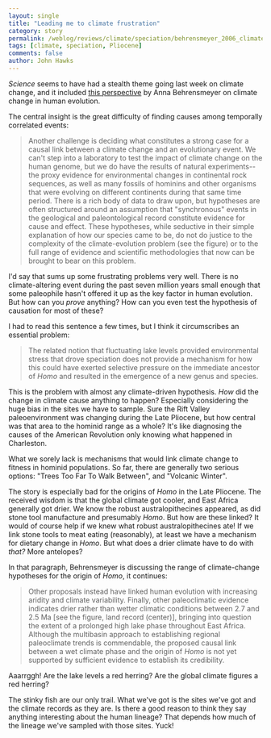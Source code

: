 ```yaml
---
layout: single 
title: "Leading me to climate frustration" 
category: story
permalink: /weblog/reviews/climate/speciation/behrensmeyer_2006_climate_change_homo.html
tags: [climate, speciation, Pliocene] 
comments: false 
author: John Hawks 
---
```



<p>
<i>Science</i> seems to have had a stealth theme going last week on climate change, and it included <a href="http://www.sciencemag.org/cgi/content/full/311/5760/476">this perspective</a> by Anna Behrensmeyer on climate change in human evolution. 
</p>

<p>
The central insight is the great difficulty of finding causes among temporally correlated events: 
</p>

<blockquote>Another challenge is deciding what constitutes a strong case for a causal link between a climate change and an evolutionary event. We can't step into a laboratory to test the impact of climate change on the human genome, but we do have the results of natural experiments--the proxy evidence for environmental changes in continental rock sequences, as well as many fossils of hominins and other organisms that were evolving on different continents during that same time period. There is a rich body of data to draw upon, but hypotheses are often structured around an assumption that "synchronous" events in the geological and paleontological record constitute evidence for cause and effect. These hypotheses, while seductive in their simple explanation of how our species came to be, do not do justice to the complexity of the climate-evolution problem (see the figure) or to the full range of evidence and scientific methodologies that now can be brought to bear on this problem.</blockquote>

<p>
I'd say that sums up some frustrating problems very well. There is no climate-altering event during the past seven million years small enough that some paleophile hasn't offered it up as the key factor in human evolution. But how can you <i>prove</i> anything? How can you even test the hypothesis of causation for most of these? 
</p>

<p>
I had to read this sentence a few times, but I think it circumscribes an essential problem: 
</p>

<blockquote>The related notion that fluctuating lake levels provided environmental stress that drove speciation does not provide a mechanism for how this could have exerted selective pressure on the immediate ancestor of <i>Homo</i> and resulted in the emergence of a new genus and species.</blockquote>

<p>
This is the problem with almost any climate-driven hypothesis. <i>How</i> did the change in climate cause anything to happen? Especially considering the huge bias in the sites we have to sample. Sure the Rift Valley paleoenvironment was changing during the Late Pliocene, but how central was that area to the hominid range as a whole? It's like diagnosing the causes of the American Revolution only knowing what happened in Charleston. 
</p>

<p>
What we sorely lack is mechanisms that would link climate change to fitness in hominid populations. So far, there are generally two serious options: "Trees Too Far To Walk Between", and "Volcanic Winter". 
</p>

<p>
The story is especially bad for the origins of <i>Homo</i> in the Late Pliocene. The received wisdom is that the global climate got cooler, and East Africa generally got drier. We know the robust australopithecines appeared, as did stone tool manufacture and presumably <i>Homo</i>. But how are these linked? It would of course help if we knew what robust australopithecines ate! If we link stone tools to meat eating (reasonably), at least we have a mechanism for dietary change in <i>Homo</i>. But what does a drier climate have to do with <i>that?</i> More antelopes?
</p>

<p>
In that paragraph, Behrensmeyer is discussing the range of climate-change hypotheses for the origin of <i>Homo</i>, it continues: 
</p>

<blockquote>Other proposals instead have linked human evolution with increasing aridity and climate variability. Finally, other paleoclimatic evidence indicates drier rather than wetter climatic conditions between 2.7 and 2.5 Ma [see the figure, land record (center)], bringing into question the extent of a prolonged high lake phase throughout East Africa. Although the multibasin approach to establishing regional paleoclimate trends is commendable, the proposed causal link between a wet climate phase and the origin of <i>Homo</i> is not yet supported by sufficient evidence to establish its credibility.</blockquote>

<p>
Aaarrggh! Are the lake levels a red herring? Are the global climate figures a red herring? 
</p>

<p>
The stinky fish are our only trail. What we've got is the sites we've got and the climate records as they are. Is there a good reason to think they say anything interesting about the human lineage? That depends how much of the lineage we've sampled with those sites. Yuck!
</p>


